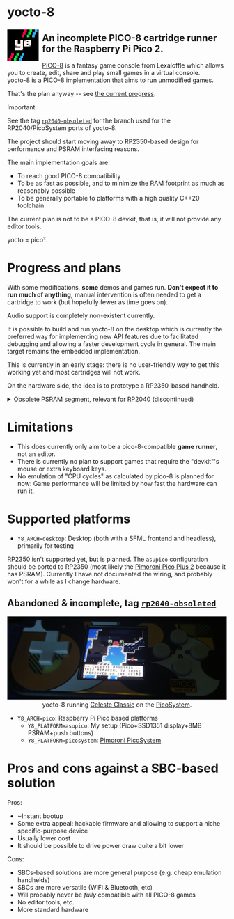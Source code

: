 # yocto-8

<img align="left" src="assets/logo-v2-readme.png">

## An incomplete PICO-8 cartridge runner for the Raspberry Pi Pico 2.

[PICO-8](https://www.lexaloffle.com/pico-8.php) is a fantasy game console from Lexaloffle which allows you to create, edit, share and play small games in a virtual console.  
yocto-8 is a PICO-8 implementation that aims to run unmodified games.

That's the plan anyway -- see [the current progress](#plans).

> [!IMPORTANT]
> See the tag [`rp2040-obsoleted`](https://github.com/yocto-8/yocto-8/tree/rp2040-obsoleted) for the branch used for the RP2040/PicoSystem ports of yocto-8.
>
> The project should start moving away to RP2350-based design for performance and PSRAM interfacing reasons.

The main implementation goals are:
- To reach good PICO-8 compatibility
- To be as fast as possible, and to minimize the RAM footprint as much as reasonably possible
- To be generally portable to platforms with a high quality C++20 toolchain

The current plan is not to be a PICO-8 devkit, that is, it will not provide any editor tools.

yocto = pico².

<h1 id="plans">Progress and plans</h1>

With some modifications, **some** demos and games run. **Don't expect it to run much of anything,** manual intervention is often needed to get a cartridge to work (but hopefully fewer as time goes on).

Audio support is completely non-existent currently.

It is possible to build and run yocto-8 on the desktop which is currently the preferred way for implementing new API features due to facilitated debugging and allowing a faster development cycle in general. The main target remains the embedded implementation.

This is currently in an early stage: there is no user-friendly way to get this working yet and most cartridges will not work.

On the hardware side, the idea is to prototype a RP2350-based handheld.

<details>

<summary>Obsolete PSRAM segment, relevant for RP2040 (discontinued)</summary>

A significant problem is the reliance on [a hack](doc/extmem.md) that enables mapping of SPI RAM.  
At the moment, this hack is very slow and may compromise the usage of the RP2040 for a real handheld project. Many games and demos rely on using way more memory than the RP2040 SRAM could provide no matter how many optimizations are done.  
There is a lot of room for optimization for the RAM hack routine. It is currently not known what real world performance can be theoretically reached.

There are (uncertain) plans to design a real handheld. The main two contenders are the RP2040 and the ESP32-S3 (which supports QSPI RAM), but there are drawbacks to both of these.

</details>

# Limitations

- This does currently only aim to be a pico-8-compatible **game runner**, not an editor.
- There is currently no plan to support games that require the "devkit"'s mouse or extra keyboard keys.
- No emulation of "CPU cycles" as calculated by pico-8 is planned for now: Game performance will be limited by how fast the hardware can run it.

# Supported platforms

- `Y8_ARCH=desktop`: Desktop (both with a SFML frontend and headless), primarily for testing

RP2350 isn't supported yet, but is planned. The `asupico` configuration should be ported to RP2350 (most likely the [Pimoroni Pico Plus 2](https://shop.pimoroni.com/products/pimoroni-pico-plus-2?variant=42092668289107) because it has PSRAM). Currently I have not documented the wiring, and probably won't for a while as I change hardware.

## Abandoned & incomplete, tag [`rp2040-obsoleted`](https://github.com/yocto-8/yocto-8/tree/rp2040-obsoleted)

<div align="center">

![](assets/picosystem.png)  
yocto-8 running [Celeste Classic](https://mattmakesgames.itch.io/celesteclassic) on the [PicoSystem](https://shop.pimoroni.com/products/picosystem).

</div>

- `Y8_ARCH=pico`: Raspberry Pi Pico based platforms
    - `Y8_PLATFORM=asupico`: My setup (Pico+SSD1351 display+8MB PSRAM+push buttons)
    - `Y8_PLATFORM=picosystem`: [Pimoroni PicoSystem](https://shop.pimoroni.com/products/picosystem)

# Pros and cons against a SBC-based solution

Pros:
- ~Instant bootup
- Some extra appeal: hackable firmware and allowing to support a niche specific-purpose device
- Usually lower cost
- It should be possible to drive power draw quite a bit lower

Cons:
- SBCs-based solutions are more general purpose (e.g. cheap emulation handhelds)
- SBCs are more versatile (WiFi & Bluetooth, etc)
- Will probably never be *fully* compatible with all PICO-8 games
- No editor tools, etc.
- More standard hardware